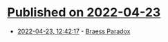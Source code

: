 # [Published on 2022-04-23](index.md)

* [2022-04-23, 12:42:17](https://news.ycombinator.com/item?id=31133775) - [Braess Paradox](https://rjlipton.wpcomstaging.com/2022/04/22/a-paradox/)

